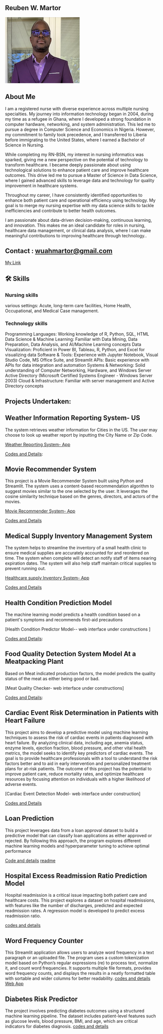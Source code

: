 ## Reuben W. Martor 

![recent photo](https://github.com/wuahmartor/portfolio/blob/main/reuben_photo.png?raw=true)
## About Me
I am a registered nurse with diverse experience across multiple nursing specialties. My journey into information technology began in 2004, during my time as a refugee in Ghana, where I developed a strong foundation in computer hardware, networking, and system administration. This led me to pursue a degree in Computer Science and Economics in Nigeria. However, my commitment to family took precedence, and I transferred to Liberia before immigrating to the United States, where I earned a Bachelor of Science in Nursing.

While completing my RN-BSN, my interest in nursing informatics was sparked, giving me a new perspective on the potential of technology to transform healthcare. I became deeply passionate about using technological solutions to enhance patient care and improve healthcare outcomes. This drive led me to pursue a Master of Science in Data Science, where I gained advanced skills to leverage data and technology for quality improvement in healthcare systems.

Throughout my career, I have consistently identified opportunities to enhance both patient care and operational efficiency using technology. My goal is to merge my nursing expertise with my data science skills to tackle inefficiencies and contribute to better health outcomes.

I am passionate about data-driven decision-making, continuous learning, and innovation. This makes me an ideal candidate for roles in nursing, healthcare data management, or clinical data analysis, where I can make meaningful contributions to improving healthcare through technology..

## Contact : wuahmartor@gmail.com    

[My Link](https://reubenmartor.my.canva.site/reuben-w-martor)

## 🛠 Skills
### Nursing skills 
various settings: Acute, long-term care facilities, Home Health, Occupational, and Medical Case management. 
    
### Technology skills

Programming Languages: Working knowledge of R, Python, SQL, HTML
Data Science & Machine Learning: Familiar with Data Mining, Data Preparation, Data Analysis, and AI/Machine Learning concepts
Data Visualization: Proficient in Power BI, Tableau, R, Python, and Excel for visualizing data
Software & Tools: Experience with Jupyter Notebook, Visual Studio Code, MS Office Suite, and Streamlit
APIs: Basic experience with APIs for data integration and automation
Systems & Networking: Solid understanding of Computer Networking, Hardware, and Windows Server Active Directory (Microsoft Certified Systems Engineer - Windows Server 2003)
Cloud & Infrastructure: Familiar with server management and Active Directory concepts

## Projects Undertaken:

## Weather Information Reporting System- US 
The system retrieves weather information for Cities in the US. The user may choose to look up weather report by inputting the City Name or Zip Code.

[Weather Reporting System- App](https://portfolio-6l7ghqepmbfouzzsqmpjfj.streamlit.app/)

[Codes and Details](https://github.com/wuahmartor/portfolio/blob/main/weatherReportSystem/weatherReportSystem.py):



## Movie Recommender System
This project is a Movie Recommender System built using Python and Streamlit. The system uses a content-based recommendation algorithm to suggest movies similar to the one selected by the user. It leverages the cosine similarity technique based on the genres, directors, and actors of the movies.

[Movie Recommender System- App](https://portfolio-mxj3qbebyakqgkfu8datxk.streamlit.app)

[Codes and Details](https://github.com/wuahmartor/portfolio/blob/main/movieRecommender/movieRecommender.py)



## Medical Supply Inventory Management System
The system helps to streamline the inventory of a small health clinic to ensure medical supplies are accurately accounted for and reordered on time. The system when complete will detect an notify staff of items nearing expiration dates. The system will also help staff maintain critical supplies to prevent running out.  

[Healthcare supply Inventory System- App](https://portfolio-nohukkscvph5ayjyt9vwdl.streamlit.app/)

[Codes and Details](https://github.com/wuahmartor/portfolio/blob/main/inventoryManagement/main_page.py)


## Health Condition Prediction Model 
The machine learning model predicts a health condition based on a patient's symptoms and recommends first-aid precautions

[Health Condition Predictor Model-- web interface under constructions ]

[Codes and Details](https://github.com/wuahmartor/portfolio/blob/main/diseasePredictionSystem/disease_prediction.ipynb): 



## Food Quality Detection System Model At a Meatpacking Plant
Based on Meat indicated production factors, the model predicts the quality status of the meat as either being good or bad. 

[Meat Quality Checker- web interface under constructions]

[Codes and Details](https://github.com/wuahmartor/portfolio/blob/main/foodQualityDetectionSystem/foodQualityDectection.ipynb): 


## Cardiac Event Risk Determination in Patients with Heart Failure 

This project aims to develop a predictive model using machine learning techniques to assess the risk of cardiac events in patients diagnosed with heart failure. By analyzing clinical data, including age, anemia status, enzyme levels, ejection fraction, blood pressure, and other vital health metrics, the model seeks to identify key predictors of cardiac events. The goal is to provide healthcare professionals with a tool to understand the risk factors better and to aid in early intervention and personalized treatment plans for at-risk patients. The outcome of this project has the potential to improve patient care, reduce mortality rates, and optimize healthcare resources by focusing attention on individuals with a higher likelihood of adverse events.

[Cardiac Event Detection Model- web interface under construction]

[Codes and Details](https://github.com/wuahmartor/portfolio/blob/main/heartFailurePredictionModel/heartFailurePrediction.ipynb) 


## Loan Prediction 

This project leverages data from a loan approval
dataset to build a predictive model that can
classify loan applications as either approved or
rejected. By following this approach, the program
explores different machine learning models and
hyperparameter tuning to achieve optimal
performance

[Code and details](https://github.com/wuahmartor/portfolio/blob/main/loanPrediction/loan_predictor.ipynb)
[readme]()


## Hospital Excess Readmission Ratio Prediction Model 

Hospital readmission is a critical issue impacting both
patient care and healthcare costs. This project
explores a dataset on hospital readmissions, with
features like the number of discharges, predicted and
expected readmission rates. A regression model is
developed to predict excess readmission ratio.

[codes and details](https://github.com/wuahmartor/portfolio/blob/main/hospitalReadmission/hospitalReadmission.ipynb)

## Word Frequency Counter
This Streamlit application allows users to analyze word frequency in a text
paragraph or an uploaded file. The program uses a custom tokenization
model based on Python’s regular expressions (re) to process text,
normalize it, and count word frequencies. It supports multiple file formats,
provides word frequency counts, and displays the results in a neatly
formatted table with sortable and wider columns for better readability.
[codes and details](https://github.com/wuahmartor/portfolio/blob/main/wordCounter/wordCounter.py)
[Web App](https://portfolio-mmzmnye65e245nw677mbzz.streamlit.app/) 


## Diabetes Risk Predictor 

The project involves predicting diabetes outcomes
using a structured machine learning pipeline. The
dataset includes patient-level features such as
glucose levels, blood pressure, BMI, and age, which
are critical indicators for diabetes diagnosis.
[codes and details](https://github.com/wuahmartor/portfolio/blob/main/diabetesRiskPredictor/diabetes_predictor.ipynb)
